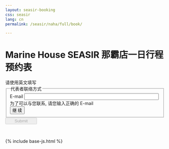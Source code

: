 ```yaml
---
layout: seasir-booking
css: seasir
lang: cn
permalink: /seasir/naha/full/book/

---
```

<h1>Marine House SEASIR 那霸店一日行程 预约表</h1>
<span class="hl-red">请使用英文填写</span>
<form action="/postmail/" method="post" novalidate>
<input type="hidden" name="subject" value="Booking For NAHA">
<!-- ((( contact -->    
<fieldset name="contact">
  <legend>代表者联络方式</legend>
  <label for="email">E-mail</label>
  <input id="email" size="50" type="email" required="required" autocomplete="on" name="Guest E-mail"><br>
  <span class="hl-red">为了可以与您联系, 请您输入正确的 E-mail</span><br>
  <input id="open-rest" type="button" value="继 续">
</fieldset>
<!-- ))) contact -->   
<div id="rest" style="display:none;">
<!-- ((( guest-information -->    
<fieldset id="guest-information" name="guest-information">
  <legend>基本资讯</legend>
  <label for="name" required="required" autocomplete="on" >姓名</label>
  <input type="text" id="name" name="name">
  <span class="comment">(护照上的英文姓名)</span><br>
  <label for="nationality">国家</label>
  <input type="text" id="nationality" name="nationality"><br>
  <label for="mobile">手机号码</label>
  <input type="text" id="mobile" name="mobile" value="(+)"><br>
  <label >活动参加日</label>
  <input type="text" class="date-of-trip" name="Date of Trip-1">
  <input id="add-another-day" type="button" value="增加一天">
</fieldset>
<!-- ))) guest-information -->    
<!-- ((( intro and snorkeling -->    
<fieldset id="IDV-SNK" name="IDV-SNK">
  <legend>庆良间诸岛 - 体验潜水 (IDV) & 浮潜 (SNK)</legend>
  <table class="priceT">
    <tr>
      <th>姓名 (英文)</th>
      <th>年龄</th>
      <th>项目</th>
      <th colspan="3">器材租用准备</th>
    </tr>
    <tr id="addNewType1">
      <td colspan="6"><input type="button" value="增加一行"></td>
    </tr>
  </table>
</fieldset>
<!-- ))) intro and snorkeling -->    
<!-- ((( dive -->    
<fieldset id="FDV-RD" name="FDV-RD">
  <legend>庆良间诸岛 - 休闲潜水 (FDV) & 复习潜水课程 (RD)</legend>
  <table class="priceT">
    <tr>
      <th>姓名 (英文)</th>
      <th>年龄</th>
      <th style="width:100px">参加项目</th>
      <th style="white-space: nowrap;">认证等级</th>
      <th style="white-space: nowrap;">总潜水次数</th>
      <th style="width:110px">最近一次潜水时间</th>
      <th colspan="3" style="width:310px">器材租用准备</th>
    </tr>
    <tr id="addNewType2">
      <td colspan="9"><input type="button" value="增加一行"></td>
    </tr>
  </table>
</fieldset>
<!-- ))) dive -->    
<!-- ((( Transportation -->    
<fieldset name="transportation">
  <legend>酒店接送</legend>
  <label>是否需要酒店接送? (限那霸市区)</label>
  <label>是</label>
  <input type="radio" name="need-transfer" value="yes" checked>/
  <label>否</label>
  <input type="radio" name="need-transfer" value="no">
  <br><span class="hl-red">亲爱的客人，您好。无论您是否需要酒店接送服务，我们都希望您提供您在冲绳下榻的酒店或其他住宿地点的联络方式，以便因天气或其他意外状况发生时与您联络。</span>
  <div id="transfer-detail">
    <label>酒店名称</label>
    <input type="text" name="hotel-name"><br>
    <label>酒店电话</label>
    <input type="text" name="hotel-tel"><br>
    <label>酒店登记人姓名</label>
    <input type="text" name="name-hotel-checkin"><br>
    <label>酒店接送时间</label>
    <span>酒店接送时间请于活动前一日下午16:00后查阅邮件，或到酒店前台确认传真</span><br>
  </div>
  <h3>自行驾车</h3><p>请您使用电话号码：<strong>098 869 6329</strong> 或 <strong>MAP CODE：33246627*42</strong>在汽车导航系统中查询那霸店。<br><span class="hl-red">注意：自行驾车请在早8:00前到达SEASIR那霸店。可以提供免费停车场。</span></p>
</fieldset>
<!-- ))) Transportation -->    
<!-- ((( comment -->    
<fieldset name="comment">
  <legend>其它问题</legend>
  <textarea name="comment" rows="6" cols="110"></textarea>
</fieldset>
<!-- ))) contact -->   
{% include seasir-booking-argument-cn.html %}
</div>
<input type="hidden" id="rtnurl" name="rtnurl" value="{{site.baseurl}}/seasir/book/thx/" />
<input style="width:100px;" type="submit" disabled="true" >
</form>
<br />

{% include base-js.html %}
<script src="{{site.baseurl}}{{site.js.url}}/bookform.js"></script>
<script>
$(function() {
    var GUEST = window.GUEST;
    GUEST.height="身高";
    GUEST.weight="体重";
    GUEST.foot="鞋码（厘米）";
    GUEST.trans1='自行驾车';
    GUEST.trans2='请您使用电话号码：<strong>098 869 6329</strong> 或 <strong>MAP CODE：33246627*42</strong>在汽车导航系统中查询那霸店。<br><span class="hl-red">注意：自行驾车请在早8:00前到达SEASIR那霸店。可以提供免费停车场。</span>';
    GUEST.init();
});
</script>

